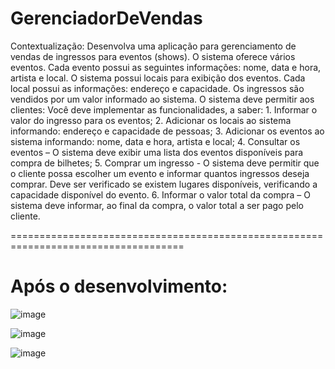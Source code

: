 # GerenciadorDeVendas
Contextualização: Desenvolva uma aplicação para gerenciamento de vendas de ingressos para eventos (shows). O sistema oferece vários eventos. Cada evento possui as seguintes informações: nome, data e hora, artista e local. O sistema possui locais para exibição dos eventos. Cada local possui as informações: endereço e capacidade. Os ingressos são vendidos por um valor informado ao sistema. O sistema deve permitir aos clientes: Você deve implementar as funcionalidades, a saber: 1. Informar o valor do ingresso para os eventos; 2. Adicionar os locais ao sistema informando: endereço e capacidade de pessoas; 3. Adicionar os eventos ao sistema informando: nome, data e hora, artista e local; 4. Consultar os eventos – O sistema deve exibir uma lista dos eventos disponíveis para compra de bilhetes; 5. Comprar um ingresso - O sistema deve permitir que o cliente possa escolher um evento e informar quantos ingressos deseja comprar. Deve ser verificado se existem lugares disponíveis, verificando a capacidade disponível do evento. 6. Informar o valor total da compra – O sistema deve informar, ao final da compra, o valor total a ser pago pelo cliente.

====================================================================================

# Após o desenvolvimento: 
![image](https://user-images.githubusercontent.com/73318151/116544367-6adfaf00-a8c5-11eb-9499-45feb30ac5ed.png)

![image](https://user-images.githubusercontent.com/73318151/116544525-a5e1e280-a8c5-11eb-8587-ae8fe41b5d50.png)

![image](https://user-images.githubusercontent.com/73318151/116544762-ed686e80-a8c5-11eb-875b-1ab32b787f06.png)
